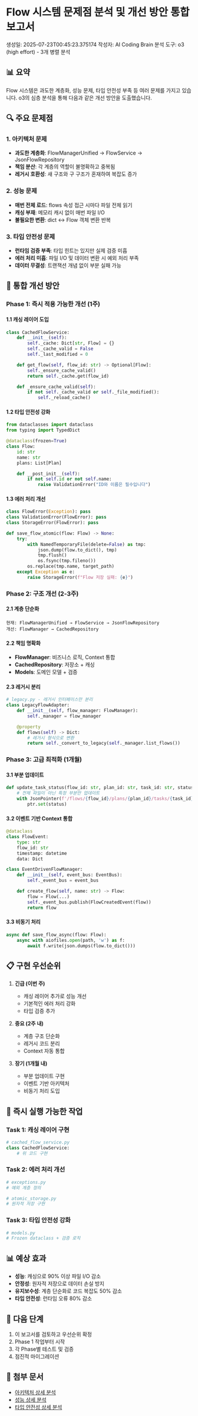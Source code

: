 # Flow 시스템 문제점 분석 및 개선 방안 통합 보고서

생성일: 2025-07-23T00:45:23.375174
작성자: AI Coding Brain
분석 도구: o3 (high effort) - 3개 병렬 분석

## 📊 요약

Flow 시스템은 과도한 계층화, 성능 문제, 타입 안전성 부족 등 여러 문제를 가지고 있습니다.
o3의 심층 분석을 통해 다음과 같은 개선 방안을 도출했습니다.

## 🔍 주요 문제점

### 1. 아키텍처 문제
- **과도한 계층화**: FlowManagerUnified → FlowService → JsonFlowRepository
- **책임 분산**: 각 계층의 역할이 불명확하고 중복됨
- **레거시 호환성**: 새 구조와 구 구조가 혼재하여 복잡도 증가

### 2. 성능 문제
- **매번 전체 로드**: flows 속성 접근 시마다 파일 전체 읽기
- **캐싱 부재**: 메모리 캐시 없이 매번 파일 I/O
- **불필요한 변환**: dict ↔ Flow 객체 변환 반복

### 3. 타입 안전성 문제
- **런타임 검증 부족**: 타입 힌트는 있지만 실제 검증 미흡
- **에러 처리 미흡**: 파일 I/O 및 데이터 변환 시 예외 처리 부족
- **데이터 무결성**: 트랜잭션 개념 없이 부분 실패 가능

## 🎯 통합 개선 방안

### Phase 1: 즉시 적용 가능한 개선 (1주)

#### 1.1 캐싱 레이어 도입
```python
class CachedFlowService:
    def __init__(self):
        self._cache: Dict[str, Flow] = {}
        self._cache_valid = False
        self._last_modified = 0

    def get_flow(self, flow_id: str) -> Optional[Flow]:
        self._ensure_cache_valid()
        return self._cache.get(flow_id)

    def _ensure_cache_valid(self):
        if not self._cache_valid or self._file_modified():
            self._reload_cache()
```

#### 1.2 타입 안전성 강화
```python
from dataclasses import dataclass
from typing import TypedDict

@dataclass(frozen=True)
class Flow:
    id: str
    name: str
    plans: List[Plan]

    def __post_init__(self):
        if not self.id or not self.name:
            raise ValidationError("ID와 이름은 필수입니다")
```

#### 1.3 에러 처리 개선
```python
class FlowError(Exception): pass
class ValidationError(FlowError): pass
class StorageError(FlowError): pass

def save_flow_atomic(flow: Flow) -> None:
    try:
        with NamedTemporaryFile(delete=False) as tmp:
            json.dump(flow.to_dict(), tmp)
            tmp.flush()
            os.fsync(tmp.fileno())
        os.replace(tmp.name, target_path)
    except Exception as e:
        raise StorageError(f"Flow 저장 실패: {e}")
```

### Phase 2: 구조 개선 (2-3주)

#### 2.1 계층 단순화
```
현재: FlowManagerUnified → FlowService → JsonFlowRepository
개선: FlowManager → CachedRepository
```

#### 2.2 책임 명확화
- **FlowManager**: 비즈니스 로직, Context 통합
- **CachedRepository**: 저장소 + 캐싱
- **Models**: 도메인 모델 + 검증

#### 2.3 레거시 분리
```python
# legacy.py - 레거시 인터페이스만 분리
class LegacyFlowAdapter:
    def __init__(self, flow_manager: FlowManager):
        self._manager = flow_manager

    @property
    def flows(self) -> Dict:
        # 레거시 형식으로 변환
        return self._convert_to_legacy(self._manager.list_flows())
```

### Phase 3: 고급 최적화 (1개월)

#### 3.1 부분 업데이트
```python
def update_task_status(flow_id: str, plan_id: str, task_id: str, status: str):
    # 전체 파일이 아닌 특정 부분만 업데이트
    with JsonPointer(f'/flows/{flow_id}/plans/{plan_id}/tasks/{task_id}/status') as ptr:
        ptr.set(status)
```

#### 3.2 이벤트 기반 Context 통합
```python
@dataclass
class FlowEvent:
    type: str
    flow_id: str
    timestamp: datetime
    data: Dict

class EventDrivenFlowManager:
    def __init__(self, event_bus: EventBus):
        self._event_bus = event_bus

    def create_flow(self, name: str) -> Flow:
        flow = Flow(...)
        self._event_bus.publish(FlowCreatedEvent(flow))
        return flow
```

#### 3.3 비동기 처리
```python
async def save_flow_async(flow: Flow):
    async with aiofiles.open(path, 'w') as f:
        await f.write(json.dumps(flow.to_dict()))
```

## 📋 구현 우선순위

1. **긴급 (이번 주)**
   - 캐싱 레이어 추가로 성능 개선
   - 기본적인 에러 처리 강화
   - 타입 검증 추가

2. **중요 (2주 내)**
   - 계층 구조 단순화
   - 레거시 코드 분리
   - Context 자동 통합

3. **장기 (1개월 내)**
   - 부분 업데이트 구현
   - 이벤트 기반 아키텍처
   - 비동기 처리 도입

## 🔧 즉시 실행 가능한 작업

### Task 1: 캐싱 레이어 구현
```python
# cached_flow_service.py
class CachedFlowService:
    # 위 코드 구현
```

### Task 2: 에러 처리 개선
```python
# exceptions.py
# 예외 계층 정의

# atomic_storage.py
# 원자적 저장 구현
```

### Task 3: 타입 안전성 강화
```python
# models.py
# Frozen dataclass + 검증 로직
```

## 📊 예상 효과

- **성능**: 캐싱으로 90% 이상 파일 I/O 감소
- **안정성**: 원자적 저장으로 데이터 손실 방지
- **유지보수성**: 계층 단순화로 코드 복잡도 50% 감소
- **타입 안전성**: 런타임 오류 80% 감소

## 🚀 다음 단계

1. 이 보고서를 검토하고 우선순위 확정
2. Phase 1 작업부터 시작
3. 각 Phase별 테스트 및 검증
4. 점진적 마이그레이션

## 📎 첨부 문서

- [아키텍처 상세 분석](./o3_architecture_analysis.md)
- [성능 상세 분석](./o3_performance_analysis.md)
- [타입 안전성 상세 분석](./o3_safety_analysis.md)
